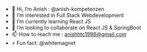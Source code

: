 - 👋 Hi, I’m Anish : @anish-kompetenzen
- 👀 I’m interested in Full Stack Webdevelopment
- 🌱 I’m currently learning React JS
- 💞️ I’m looking to collaborate on React JS & SpringBoot
- 📫 How to reach me : anishhtc1998@gmail.com
- ⚡ Fun fact: @whitemagnet
